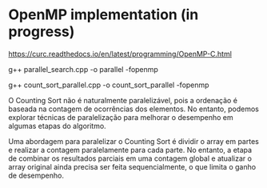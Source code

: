 # OpenMP implementation (in progress)

https://curc.readthedocs.io/en/latest/programming/OpenMP-C.html

g++ parallel_search.cpp -o parallel -fopenmp

g++ count_sort_parallel.cpp -o count_sort_parallel -fopenmp

O Counting Sort não é naturalmente paralelizável, pois a ordenação é baseada na contagem de ocorrências dos elementos. No entanto, podemos explorar técnicas de paralelização para melhorar o desempenho em algumas etapas do algoritmo.

Uma abordagem para paralelizar o Counting Sort é dividir o array em partes e realizar a contagem paralelamente para cada parte. No entanto, a etapa de combinar os resultados parciais em uma contagem global e atualizar o array original ainda precisa ser feita sequencialmente, o que limita o ganho de desempenho.